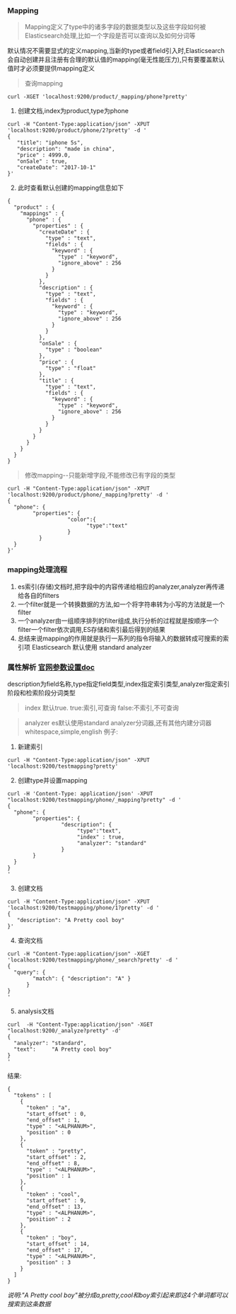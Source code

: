 ### Mapping

> Mapping定义了type中的诸多字段的数据类型以及这些字段如何被Elasticsearch处理,比如一个字段是否可以查询以及如何分词等

默认情况不需要显式的定义mapping,当新的type或者field引入时,Elasticsearch会自动创建并且注册有合理的默认值的mapping(毫无性能压力),只有要覆盖默认值时才必须要提供mapping定义

> 查询mapping
```
curl -XGET 'localhost:9200/product/_mapping/phone?pretty' 
```

1. 创建文档,index为product,type为phone
```
curl -H "Content-Type:application/json" -XPUT 'localhost:9200/product/phone/2?pretty' -d ' 
{
   "title": "iphone 5s", 
   "description": "made in china", 
   "price" : 4999.0,
   "onSale" : true, 
   "createDate": "2017-10-1"
}'
```
2. 此时查看默认创建的mapping信息如下
```
{
  "product" : {
    "mappings" : {
      "phone" : {
        "properties" : {
          "createDate" : {
            "type" : "text",
            "fields" : {
              "keyword" : {
                "type" : "keyword",
                "ignore_above" : 256
              }
            }
          },
          "description" : {
            "type" : "text",
            "fields" : {
              "keyword" : {
                "type" : "keyword",
                "ignore_above" : 256
              }
            }
          },
          "onSale" : {
            "type" : "boolean"
          },
          "price" : {
            "type" : "float"
          },
          "title" : {
            "type" : "text",
            "fields" : {
              "keyword" : {
                "type" : "keyword",
                "ignore_above" : 256
              }
            }
          }
        }
      }
    }
  }
}
```

> 修改mapping--只能新增字段,不能修改已有字段的类型
```
curl -H "Content-Type:application/json" -XPUT 'localhost:9200/product/phone/_mapping?pretty' -d ' 
{
  "phone": {
        "properties": {
                   "color":{
                         "type":"text"
                   }
          }
  }
}'
```

### mapping处理流程

1. es索引(存储)文档时,把字段中的内容传递给相应的analyzer,analyzer再传递给各自的filters
2. 一个filter就是一个转换数据的方法,如一个将字符串转为小写的方法就是一个filter
3. 一个analyzer由一组顺序排列的filter组成,执行分析的过程就是按顺序一个filter一个filter依次调用,ES存储和索引最后得到的结果
4. 总结来说mapping的作用就是执行一系列的指令将输入的数据转成可搜索的索引项
Elasticsearch 默认使用 standard analyzer


### 属性解析 [官网参数设置doc](https://www.elastic.co/guide/en/elasticsearch/reference/current/mapping-params.html)
description为field名称,type指定field类型,index指定索引类型,analyzer指定索引阶段和检索阶段分词类型

> index 默认true. true:索引,可查询 false:不索引,不可查询

> analyzer es默认使用standard analyzer分词器,还有其他内建分词器whitespace,simple,english
例子:

1. 新建索引
```
curl -H "Content-Type:application/json" -XPUT 'localhost:9200/testmapping?pretty'
```
2. 创建type并设置mapping
```
curl -H 'Content-Type: application/json' -XPUT "localhost:9200/testmapping/phone/_mapping?pretty" -d ' 
{
  "phone": {
        "properties": {
                 "description": {
                      "type":"text",
                      "index" : true,
                      "analyzer": "standard"
                 }
        }
  }
}
'
```
3. 创建文档
```
curl -H "Content-Type:application/json" -XPUT 'localhost:9200/testmapping/phone/1?pretty' -d ' 
{
   "description": "A Pretty cool boy"
}'
```
4. 查询文档
```
curl -H "Content-Type:application/json" -XGET 'localhost:9200/testmapping/phone/_search?pretty' -d '
{
  "query": { 
        "match": { "description": "A" } 
      }
}
'
```
5. analysis文档
```
curl  -H "Content-Type:application/json" -XGET "localhost:9200/_analyze?pretty" -d'
{
  "analyzer": "standard",
  "text":     "A Pretty cool boy"
}
'
```
结果:
```
{
  "tokens" : [
    {
      "token" : "a",
      "start_offset" : 0,
      "end_offset" : 1,
      "type" : "<ALPHANUM>",
      "position" : 0
    },
    {
      "token" : "pretty",
      "start_offset" : 2,
      "end_offset" : 8,
      "type" : "<ALPHANUM>",
      "position" : 1
    },
    {
      "token" : "cool",
      "start_offset" : 9,
      "end_offset" : 13,
      "type" : "<ALPHANUM>",
      "position" : 2
    },
    {
      "token" : "boy",
      "start_offset" : 14,
      "end_offset" : 17,
      "type" : "<ALPHANUM>",
      "position" : 3
    }
  ]
}
```
*说明:"A Pretty cool boy"被分成a,pretty,cool和boy索引起来即这4个单词都可以搜索到这条数据*

